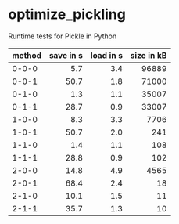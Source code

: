 # optimize_pickling
Runtime tests for Pickle in Python

| method |  save in s | load in s | size in kB |
| ------ | ---------: | --------: | ---------: |
| 0-0-0	 |        5.7 |       3.4 |      96889 |
| 0-0-1	 |       50.7 |       1.8 |      71000 |
| 0-1-0	 |        1.3 |       1.1 |      35007 |
| 0-1-1	 |       28.7 |       0.9 |      33007 |
| 1-0-0	 |        8.3 |       3.3 |       7706 |
| 1-0-1	 |       50.7 |       2.0 |        241 |
| 1-1-0	 |        1.4 |       1.1 |        108 |
| 1-1-1	 |       28.8 |       0.9 |        102 |
| 2-0-0	 |       14.8 |       4.9 |       4565 |
| 2-0-1	 |       68.4 |       2.4 |         18 |
| 2-1-0	 |       10.1 |       1.5 |         11 |
| 2-1-1	 |       35.7 |       1.3 |         10 |
